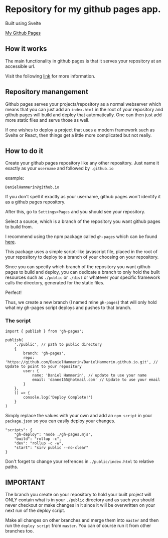 # Repository for my github pages app.
Built using Svelte

[My Github Pages](https://danielhammerin.github.io/)

## How it works

The main functionality in github pages is that it serves your repository at an accessible url.

Visit the following [link](https://pages.github.com/) for more information.

## Repository manangement

Github pages serves your projects/repository as a normal webserver which means that you can just add an `index.html` in the root of your repository and github pages will build and deploy that automatically. One can then just add more static files and serve those as well.

If one wishes to deploy a project that uses a modern framework such as Svelte or React, then things get a little more complicated but not really.

## How to do it

Create your github pages repository like any other repository. Just name it exactly as your `username` and followed by `.github.io`

example:

    DanielHammerin@github.io

If you don't spell it exactly as your username, github pages won't identify it as a github pages repository.

After this, go to `Settings>Pages` and you should see your repository.

Select a source, which is a branch of the repository you want github pages to build from.

I recommend using the npm package called `gh-pages` which can be found [here](https://www.npmjs.com/package/gh-pages).

This package uses a simple script-like javascript file, placed in the root of your repository to deploy to a branch of your choosing on your repository.

Since you can specify which branch of the repository you want github pages to build and deploy, you can dedicate a branch to only hold the built resources such as `./public` or `./dist` or whatever your specific framework calls the directory, generated for the static files.

Perfect!

Thus, we create a new branch (I named mine `gh-pages`) that will only hold what my gh-pages script deploys and pushes to that branch.

### The script

    import { publish } from 'gh-pages';

    publish(
        './public', // path to public directory
        {
            branch: 'gh-pages',
            repo: 'https://github.com/DanielHammerin/DanielHammerin.github.io.git', // Update to point to your repository  
            user: {
                name: 'Daniel Hammerin', // update to use your name
                email: 'danne155@hotmail.com' // Update to use your email
            }
        },
        () => {
            console.log('Deploy Complete!')
        }
    )

Simply replace the values with your own and add an `npm script` in your `package.json` so you can easily deploy your changes.

    "scripts": {
        "gh-deploy": "node ./gh-pages.mjs",
        "build": "rollup -c",
        "dev": "rollup -c -w",
        "start": "sirv public --no-clear"
    }

Don't forget to change your refrences in `./public/index.html` to relative paths.

## IMPORTANT

The branch you create on your repository to hold your built project will ONLY contain what is in your `./public` directory and as such you should never checkout or make changes in it since it will be overwritten on your next run of the deploy script.

Make all changes on other branches and merge them into `master` and then run the `deploy script` from `master`. You can of course run it from other branches too.
